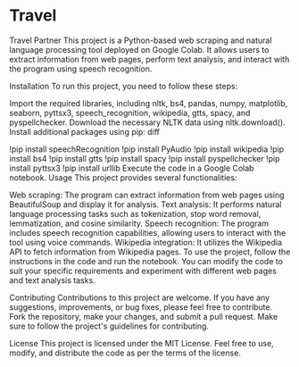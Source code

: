 # Travel
Travel Partner
This project is a Python-based web scraping and natural language processing tool deployed on Google Colab. It allows users to extract information from web pages, perform text analysis, and interact with the program using speech recognition.

Installation
To run this project, you need to follow these steps:

Import the required libraries, including nltk, bs4, pandas, numpy, matplotlib, seaborn, pyttsx3, speech_recognition, wikipedia, gtts, spacy, and pyspellchecker.
Download the necessary NLTK data using nltk.download().
Install additional packages using pip:
diff

!pip install speechRecognition
!pip install PyAudio
!pip install wikipedia
!pip install bs4
!pip install gtts
!pip install spacy
!pip install pyspellchecker
!pip install pyttsx3
!pip install urllib
Execute the code in a Google Colab notebook.
Usage
This project provides several functionalities:

Web scraping: The program can extract information from web pages using BeautifulSoup and display it for analysis.
Text analysis: It performs natural language processing tasks such as tokenization, stop word removal, lemmatization, and cosine similarity.
Speech recognition: The program includes speech recognition capabilities, allowing users to interact with the tool using voice commands.
Wikipedia integration: It utilizes the Wikipedia API to fetch information from Wikipedia pages.
To use the project, follow the instructions in the code and run the notebook. You can modify the code to suit your specific requirements and experiment with different web pages and text analysis tasks.

Contributing
Contributions to this project are welcome. If you have any suggestions, improvements, or bug fixes, please feel free to contribute. Fork the repository, make your changes, and submit a pull request. Make sure to follow the project's guidelines for contributing.

License
This project is licensed under the MIT License. Feel free to use, modify, and distribute the code as per the terms of the license.
